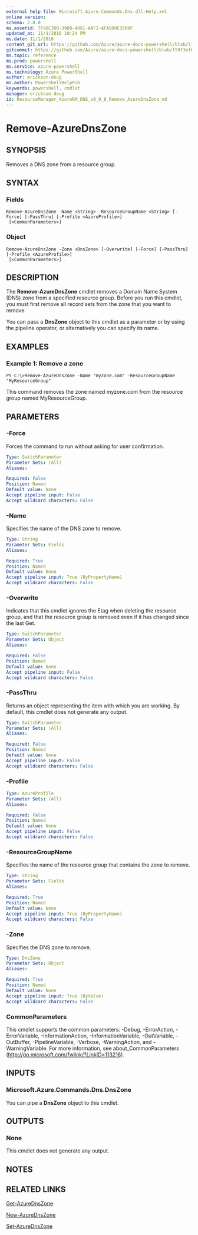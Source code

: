 ```yaml
---
external help file: Microsoft.Azure.Commands.Dns.dll-Help.xml
online version: 
schema: 2.0.0
ms.assetid: 7F98C3D0-39DB-4081-AAF2-AFA090E3509F
updated_at: 11/1/2016 10:24 PM
ms.date: 11/1/2016
content_git_url: https://github.com/Azure/azure-docs-powershell/blob/live/azureps-cmdlets-docs/ResourceManager/AzureRM.DNS/v0.9.8/Remove-AzureDnsZone.md
gitcommit: https://github.com/Azure/azure-docs-powershell/blob/f59f3ef60bc592383812213e69fd77ba950759ed/azureps-cmdlets-docs/ResourceManager/AzureRM.DNS/v0.9.8/Remove-AzureDnsZone.md
ms.topic: reference
ms.prod: powershell
ms.service: azure-powershell
ms.technology: Azure PowerShell
author: erickson-doug
ms.author: PowerShellHelpPub
keywords: powershell, cmdlet
manager: erickson-doug
id: ResourceManager_AzureRM_DNS_v0_9_8_Remove_AzureDnsZone_md
---
```


# Remove-AzureDnsZone

## SYNOPSIS
Removes a DNS zone from a resource group.

## SYNTAX

### Fields
```
Remove-AzureDnsZone -Name <String> -ResourceGroupName <String> [-Force] [-PassThru] [-Profile <AzureProfile>]
 [<CommonParameters>]
```

### Object
```
Remove-AzureDnsZone -Zone <DnsZone> [-Overwrite] [-Force] [-PassThru] [-Profile <AzureProfile>]
 [<CommonParameters>]
```

## DESCRIPTION
The **Remove-AzureDnsZone** cmdlet removes a Domain Name System (DNS) zone from a specified resource group.
Before you run this cmdlet, you must first remove all record sets from the zone that you want to remove.

You can pass a **DnsZone** object to this cmdlet as a parameter or by using the pipeline operator, or alternatively you can specify its name.

## EXAMPLES

### Example 1: Remove a zone
```
PS C:\>Remove-AzureDnsZone -Name "myzone.com" -ResourceGroupName "MyResourceGroup"
```

This command removes the zone named myzone.com from the resource group named MyResourceGroup.

## PARAMETERS

### -Force
Forces the command to run without asking for user confirmation.

```yaml
Type: SwitchParameter
Parameter Sets: (All)
Aliases: 

Required: False
Position: Named
Default value: None
Accept pipeline input: False
Accept wildcard characters: False
```

### -Name
Specifies the name of the DNS zone to remove.

```yaml
Type: String
Parameter Sets: Fields
Aliases: 

Required: True
Position: Named
Default value: None
Accept pipeline input: True (ByPropertyName)
Accept wildcard characters: False
```

### -Overwrite
Indicates that this cmdlet ignores the Etag when deleting the resource group, and that the resource group is removed even if it has changed since the last Get.

```yaml
Type: SwitchParameter
Parameter Sets: Object
Aliases: 

Required: False
Position: Named
Default value: None
Accept pipeline input: False
Accept wildcard characters: False
```

### -PassThru
Returns an object representing the item with which you are working.
By default, this cmdlet does not generate any output.

```yaml
Type: SwitchParameter
Parameter Sets: (All)
Aliases: 

Required: False
Position: Named
Default value: None
Accept pipeline input: False
Accept wildcard characters: False
```

### -Profile

```yaml
Type: AzureProfile
Parameter Sets: (All)
Aliases: 

Required: False
Position: Named
Default value: None
Accept pipeline input: False
Accept wildcard characters: False
```

### -ResourceGroupName
Specifies the name of the resource group that contains the zone to remove.

```yaml
Type: String
Parameter Sets: Fields
Aliases: 

Required: True
Position: Named
Default value: None
Accept pipeline input: True (ByPropertyName)
Accept wildcard characters: False
```

### -Zone
Specifies the DNS zone to remove.

```yaml
Type: DnsZone
Parameter Sets: Object
Aliases: 

Required: True
Position: Named
Default value: None
Accept pipeline input: True (ByValue)
Accept wildcard characters: False
```

### CommonParameters
This cmdlet supports the common parameters: -Debug, -ErrorAction, -ErrorVariable, -InformationAction, -InformationVariable, -OutVariable, -OutBuffer, -PipelineVariable, -Verbose, -WarningAction, and -WarningVariable. For more information, see about_CommonParameters (http://go.microsoft.com/fwlink/?LinkID=113216).

## INPUTS

### Microsoft.Azure.Commands.Dns.DnsZone
You can pipe a **DnsZone** object to this cmdlet.

## OUTPUTS

### None
This cmdlet does not generate any output.

## NOTES

## RELATED LINKS

[Get-AzureDnsZone](xref:ResourceManager/AzureRM.DNS/v0.9.8/Get-AzureDnsZone.md)

[New-AzureDnsZone](xref:ResourceManager/AzureRM.DNS/v0.9.8/New-AzureDnsZone.md)

[Set-AzureDnsZone](xref:ResourceManager/AzureRM.DNS/v0.9.8/Set-AzureDnsZone.md)


